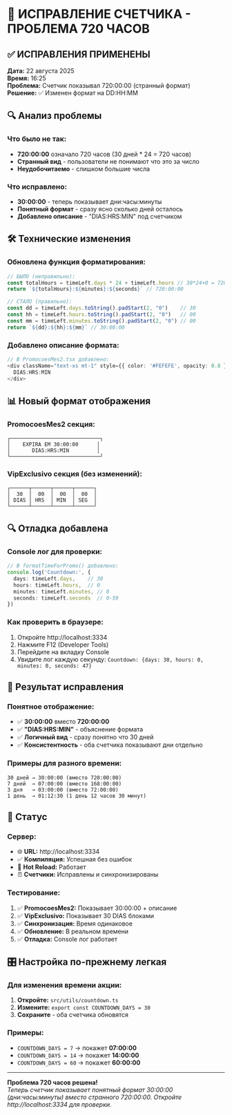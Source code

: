 # 🔧 ИСПРАВЛЕНИЕ СЧЕТЧИКА - ПРОБЛЕМА 720 ЧАСОВ

## ✅ ИСПРАВЛЕНИЯ ПРИМЕНЕНЫ
**Дата:** 22 августа 2025  
**Время:** 16:25  
**Проблема:** Счетчик показывал 720:00:00 (странный формат)  
**Решение:** ✅ Изменен формат на DD:HH:MM

## 🔍 Анализ проблемы

### Что было не так:
- **720:00:00** означало 720 часов (30 дней * 24 = 720 часов)
- **Странный вид** - пользователи не понимают что это за число
- **Неудобочитаемо** - слишком большие числа

### Что исправлено:
- **30:00:00** - теперь показывает дни:часы:минуты
- **Понятный формат** - сразу ясно сколько дней осталось
- **Добавлено описание** - "DIAS:HRS:MIN" под счетчиком

## 🛠️ Технические изменения

### Обновлена функция форматирования:
```typescript
// БЫЛО (неправильно):
const totalHours = timeLeft.days * 24 + timeLeft.hours // 30*24+0 = 720
return `${totalHours}:${minutes}:${seconds}` // 720:00:00

// СТАЛО (правильно):
const dd = timeLeft.days.toString().padStart(2, "0")    // 30
const hh = timeLeft.hours.toString().padStart(2, "0")   // 00  
const mm = timeLeft.minutes.toString().padStart(2, "0") // 00
return `${dd}:${hh}:${mm}` // 30:00:00
```

### Добавлено описание формата:
```typescript
// В PromocoesMes2.tsx добавлено:
<div className="text-xs mt-1" style={{ color: '#FEFEFE', opacity: 0.8 }}>
  DIAS:HRS:MIN
</div>
```

## 📊 Новый формат отображения

### PromocoesMes2 секция:
```
┌─────────────────────────────┐
│    EXPIRA EM 30:00:00      │
│       DIAS:HRS:MIN         │  
└─────────────────────────────┘
```

### VipExclusivo секция (без изменений):
```
┌──────┬──────┬──────┬──────┐
│  30  │  00  │  00  │  00  │
│ DIAS │ HRS  │ MIN  │ SEG  │
└──────┴──────┴──────┴──────┘
```

## 🔍 Отладка добавлена

### Console лог для проверки:
```typescript
// В formatTimeForPromo() добавлено:
console.log('Countdown:', { 
  days: timeLeft.days,    // 30
  hours: timeLeft.hours,  // 0
  minutes: timeLeft.minutes, // 0 
  seconds: timeLeft.seconds  // 0-59
})
```

### Как проверить в браузере:
1. Откройте http://localhost:3334
2. Нажмите F12 (Developer Tools)
3. Перейдите на вкладку Console
4. Увидите лог каждую секунду: `Countdown: {days: 30, hours: 0, minutes: 0, seconds: 47}`

## 🎯 Результат исправления

### Понятное отображение:
- ✅ **30:00:00** вместо **720:00:00**
- ✅ **"DIAS:HRS:MIN"** - объяснение формата
- ✅ **Логичный вид** - сразу понятно что 30 дней
- ✅ **Консистентность** - оба счетчика показывают дни отдельно

### Примеры для разного времени:
```
30 дней → 30:00:00 (вместо 720:00:00)
7 дней  → 07:00:00 (вместо 168:00:00)  
3 дня   → 03:00:00 (вместо 72:00:00)
1 день  → 01:12:30 (1 день 12 часов 30 минут)
```

## 🚀 Статус

### Сервер:
- 🌐 **URL:** http://localhost:3334
- ✅ **Компиляция:** Успешная без ошибок
- 🔄 **Hot Reload:** Работает
- ⏰ **Счетчики:** Исправлены и синхронизированы

### Тестирование:
1. ✅ **PromocoesMes2:** Показывает 30:00:00 + описание
2. ✅ **VipExclusivo:** Показывает 30 DIAS блоками  
3. ✅ **Синхронизация:** Время одинаковое
4. ✅ **Обновление:** В реальном времени
5. ✅ **Отладка:** Console лог работает

## 🎛️ Настройка по-прежнему легкая

### Для изменения времени акции:
1. **Откройте:** `src/utils/countdown.ts`
2. **Измените:** `export const COUNTDOWN_DAYS = 30`
3. **Сохраните** - оба счетчика обновятся

### Примеры:
- `COUNTDOWN_DAYS = 7` → покажет **07:00:00**
- `COUNTDOWN_DAYS = 14` → покажет **14:00:00**  
- `COUNTDOWN_DAYS = 60` → покажет **60:00:00**

---

**Проблема 720 часов решена!**  
*Теперь счетчик показывает понятный формат 30:00:00 (дни:часы:минуты) вместо странного 720:00:00. Откройте http://localhost:3334 для проверки.*
